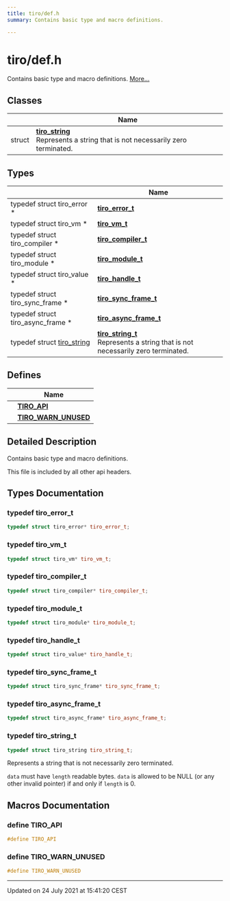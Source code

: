 ```yaml
---
title: tiro/def.h
summary: Contains basic type and macro definitions. 

---
```


# tiro/def.h

Contains basic type and macro definitions.  [More...](#detailed-description)

## Classes

|                | Name           |
| -------------- | -------------- |
| struct | **[tiro_string](/docs/api/classes/structtiro__string)** <br>Represents a string that is not necessarily zero terminated.  |

## Types

|                | Name           |
| -------------- | -------------- |
| typedef struct tiro_error * | **[tiro_error_t](/docs/api/files/def_8h#typedef-tiro_error_t)**  |
| typedef struct tiro_vm * | **[tiro_vm_t](/docs/api/files/def_8h#typedef-tiro_vm_t)**  |
| typedef struct tiro_compiler * | **[tiro_compiler_t](/docs/api/files/def_8h#typedef-tiro_compiler_t)**  |
| typedef struct tiro_module * | **[tiro_module_t](/docs/api/files/def_8h#typedef-tiro_module_t)**  |
| typedef struct tiro_value * | **[tiro_handle_t](/docs/api/files/def_8h#typedef-tiro_handle_t)**  |
| typedef struct tiro_sync_frame * | **[tiro_sync_frame_t](/docs/api/files/def_8h#typedef-tiro_sync_frame_t)**  |
| typedef struct tiro_async_frame * | **[tiro_async_frame_t](/docs/api/files/def_8h#typedef-tiro_async_frame_t)**  |
| typedef struct [tiro_string](/docs/api/classes/structtiro__string) | **[tiro_string_t](/docs/api/files/def_8h#typedef-tiro_string_t)** <br>Represents a string that is not necessarily zero terminated.  |

## Defines

|                | Name           |
| -------------- | -------------- |
|  | **[TIRO_API](/docs/api/files/def_8h#define-tiro_api)**  |
|  | **[TIRO_WARN_UNUSED](/docs/api/files/def_8h#define-tiro_warn_unused)**  |

## Detailed Description

Contains basic type and macro definitions. 

This file is included by all other api headers. 

## Types Documentation

### typedef tiro_error_t

```cpp
typedef struct tiro_error* tiro_error_t;
```


### typedef tiro_vm_t

```cpp
typedef struct tiro_vm* tiro_vm_t;
```


### typedef tiro_compiler_t

```cpp
typedef struct tiro_compiler* tiro_compiler_t;
```


### typedef tiro_module_t

```cpp
typedef struct tiro_module* tiro_module_t;
```


### typedef tiro_handle_t

```cpp
typedef struct tiro_value* tiro_handle_t;
```


### typedef tiro_sync_frame_t

```cpp
typedef struct tiro_sync_frame* tiro_sync_frame_t;
```


### typedef tiro_async_frame_t

```cpp
typedef struct tiro_async_frame* tiro_async_frame_t;
```


### typedef tiro_string_t

```cpp
typedef struct tiro_string tiro_string_t;
```

Represents a string that is not necessarily zero terminated. 

`data` must have `length` readable bytes. `data` is allowed to be NULL (or any other invalid pointer) if and only if `length` is 0. 





## Macros Documentation

### define TIRO_API

```cpp
#define TIRO_API 
```


### define TIRO_WARN_UNUSED

```cpp
#define TIRO_WARN_UNUSED 
```




-------------------------------

Updated on 24 July 2021 at 15:41:20 CEST
